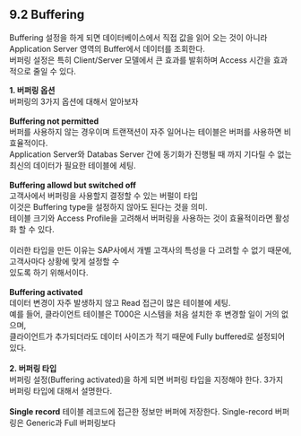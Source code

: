 ## 9.2 Buffering
Buffering 설정을 하게 되면 데이터베이스에서 직접 값을 읽어 오는 것이 아니라 Application Server 영역의 Buffer에서 데이터를 조회한다. <br>
버퍼링 설정은 특히 Client/Server 모델에서 큰 효과를 발휘하며 Access 시간을 효과적으로 줄일 수 있다.

**1. 버퍼링 옵션** <br>
버퍼링의 3가지 옵션에 대해서 알아보자 <br> <br>
**Buffering not permitted** <br>
버퍼를 사용하지 않는 경우이며 트랜잭션이 자주 일어나는 테이블은 버퍼를 사용하면 비효율적이다. <br>
Application Server와 Databas Server 간에 동기화가 진행될 때 까지 기다릴 수 없는 최신의 데이터가 필요한 테이블에 세팅. <br> <br>
**Buffering allowd but switched off** <br>
고객사에서 버퍼링을 사용할지 결정할 수 있는 버펄이 타입 <br>
이것은 Buffering type을 설정하지 않아도 된다는 것을 의미. <br>
테이블 크기와 Access Profile을 고려해서 버퍼링을 사용하는 것이 효율적이라면 활성화 할 수 있다. <br> <br>
이러한 타입을 만든 이유는 SAP사에서 개별 고객사의 특성을 다 고려할 수 없기 때문에, 고객사마다 상황에 맞게 설정할 수 <br> 있도록 하기 위해서이다. <br><br>
**Buffering activated** <br>
데이터 변경이 자주 발생하지 않고 Read 접근이 많은 테이블에 세팅. <br>
예를 들어, 클라이언트 테이블은 T000은 시스템을 처음 설치한 후 변경할 일이 거의 없으며, <br>
클라이언트가 추가되더라도 데이터 사이즈가 적기 때문에 Fully buffered로 설정되어 있다. <br><br>
**2. 버퍼링 타입** <br>
버퍼링 설정(Buffering activated)을 하게 되면 버퍼링 타입을 지정해야 한다. 3가지 버퍼링 타입에 대해서 설명한다. <br><br>
**Single record**
테이블 레코드에 접근한 정보만 버퍼에 저장한다. Single-record 버퍼링은 Generic과 Full 버퍼링보다

